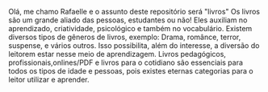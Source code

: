 Olá, me chamo Rafaelle e o assunto deste repositório será "livros"
Os livros são um grande aliado das pessoas, estudantes ou não!
Eles auxiliam no aprendizado, criatividade, psicológico e também no vocabulário.
Existem diversos tipos de gêneros de livros, exemplo: Drama, românce, terror, suspense, e
vários outros.
Isso possibilita, além do interesse, a diversão do leitorem estar
nesse meio de aprendizagem.
Livros pedagógicos, profissionais,onlines/PDF e livros para o 
cotidiano são essenciais para todos os tipos de idade e pessoas, pois existes 
eternas categorias para o leitor utilizar e aprender.

